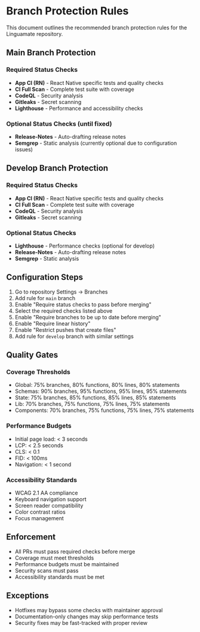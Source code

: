 # Branch Protection Rules

This document outlines the recommended branch protection rules for the Linguamate repository.

## Main Branch Protection

### Required Status Checks
- **App CI (RN)** - React Native specific tests and quality checks
- **CI Full Scan** - Complete test suite with coverage
- **CodeQL** - Security analysis
- **Gitleaks** - Secret scanning
- **Lighthouse** - Performance and accessibility checks

### Optional Status Checks (until fixed)
- **Release-Notes** - Auto-drafting release notes
- **Semgrep** - Static analysis (currently optional due to configuration issues)

## Develop Branch Protection

### Required Status Checks
- **App CI (RN)** - React Native specific tests and quality checks
- **CI Full Scan** - Complete test suite with coverage
- **CodeQL** - Security analysis
- **Gitleaks** - Secret scanning

### Optional Status Checks
- **Lighthouse** - Performance checks (optional for develop)
- **Release-Notes** - Auto-drafting release notes
- **Semgrep** - Static analysis

## Configuration Steps

1. Go to repository Settings → Branches
2. Add rule for `main` branch
3. Enable "Require status checks to pass before merging"
4. Select the required checks listed above
5. Enable "Require branches to be up to date before merging"
6. Enable "Require linear history"
7. Enable "Restrict pushes that create files"
8. Add rule for `develop` branch with similar settings

## Quality Gates

### Coverage Thresholds
- Global: 75% branches, 80% functions, 80% lines, 80% statements
- Schemas: 90% branches, 95% functions, 95% lines, 95% statements
- State: 75% branches, 85% functions, 85% lines, 85% statements
- Lib: 70% branches, 75% functions, 75% lines, 75% statements
- Components: 70% branches, 75% functions, 75% lines, 75% statements

### Performance Budgets
- Initial page load: < 3 seconds
- LCP: < 2.5 seconds
- CLS: < 0.1
- FID: < 100ms
- Navigation: < 1 second

### Accessibility Standards
- WCAG 2.1 AA compliance
- Keyboard navigation support
- Screen reader compatibility
- Color contrast ratios
- Focus management

## Enforcement

- All PRs must pass required checks before merge
- Coverage must meet thresholds
- Performance budgets must be maintained
- Security scans must pass
- Accessibility standards must be met

## Exceptions

- Hotfixes may bypass some checks with maintainer approval
- Documentation-only changes may skip performance tests
- Security fixes may be fast-tracked with proper review